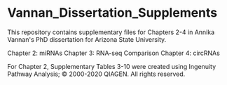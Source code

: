 # Vannan_Dissertation_Supplements
This repository contains supplementary files for Chapters 2-4 in Annika Vannan's PhD dissertation for Arizona State University.

Chapter 2: miRNAs
Chapter 3: RNA-seq Comparison
Chapter 4: circRNAs

For Chapter 2, Supplementary Tables 3-10 were created using Ingenuity Pathway Analysis; © 2000-2020 QIAGEN. All rights reserved.
